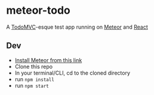 # meteor-todo

A [TodoMVC](http://todomvc.com/)-esque test app running on [Meteor](https://www.meteor.com/) and [React](https://facebook.github.io/react/)

## Dev
- [Install Meteor from this link](https://www.meteor.com/install)
- Clone this repo
- In your terminal/CLI, cd to the cloned directory
- run `npm install`
- run `npm start`
